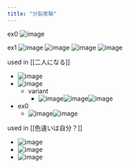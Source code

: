 ```yaml
---
title: "分裂実験"
---
```


ex0
![image](https://scrapbox.io/files/6372956756a7ef001d15f21c.png)

ex1
![image](https://scrapbox.io/files/6372986a6603890021e8b8ab.png)
![image](https://scrapbox.io/files/637298813dbe23001e36062f.png)
![image](https://scrapbox.io/files/63729883177faa001fec287b.png)
![image](https://scrapbox.io/files/637298873918f3001d1ccf65.png)


used in [[二人になる]]
- ![image](https://scrapbox.io/files/6372987db95587001d665432.png)
- ![image](https://scrapbox.io/files/6372986f702668001dde1093.png)
    - variant
        - ![image](https://scrapbox.io/files/63729867a3ce95001d188667.png)![image](https://scrapbox.io/files/637298723afcef001da6a194.png)![image](https://scrapbox.io/files/63729875d8435600238621bb.png)
- ex0
    - ![image](https://scrapbox.io/files/63729560b95587001d664df4.png)![image](https://scrapbox.io/files/63729564783d9e001d727162.png)

used in [[色違いは自分？]]
- ![image](https://scrapbox.io/files/637298601ee4fe001ff4dc3b.png)
- ![image](https://scrapbox.io/files/63729863177faa001fec2869.png)
- ![image](https://scrapbox.io/files/6372987a702668001dde10ac.png)
